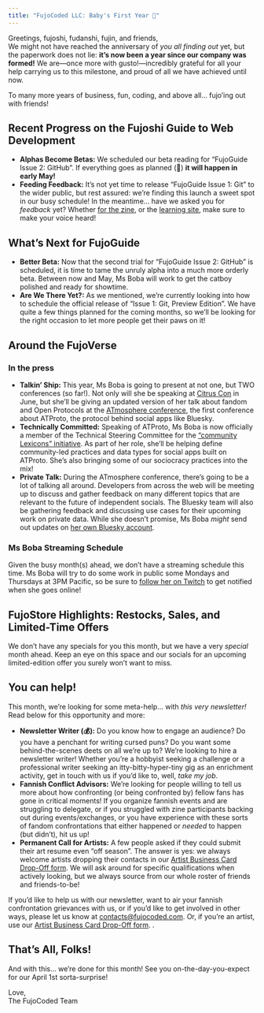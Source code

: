 ```yaml
---
title: "FujoCoded LLC: Baby's First Year 🍼"
---
```


Greetings, fujoshi, fudanshi, fujin, and friends,  
We might not have reached the anniversary of _you all finding out_ yet, but the
paperwork does not lie: **it’s now been a year since our company was formed\!** We
are—once more with gusto\!—incredibly grateful for all your help carrying us to
this milestone, and proud of all we have achieved until now.

To many more years of business, fun, coding, and above all… fujo’ing out with
friends\!


## Recent Progress on the Fujoshi Guide to Web Development

- **Alphas Become Betas:** We scheduled our beta reading for “FujoGuide Issue 2:
  GitHub”. If everything goes as planned (🤞) **it will happen in early May\!**
- **Feeding Feedback:** It’s not yet time to release “FujoGuide Issue 1: Git” to
  the wider public, but rest assured: we’re finding this launch a sweet spot in
  our busy schedule\! In the meantime… have we asked you for _feedback_ yet?
  Whether [for the
  zine](https://docs.google.com/forms/d/1hUpZw-Jm0Q9zJddwFqGK-k141tHwl4mLU05ttiucel8/edit),
  or the [learning
  site](https://docs.google.com/forms/d/e/1FAIpQLScDr4p8CQp0iDh0HgLL8DfCdLQLXyKWX30ElChUGxlAtGXWaA/viewform),
  make sure to make your voice heard\!

## What’s Next for FujoGuide

- **Better Beta:** Now that the second trial for “FujoGuide Issue 2: GitHub” is
  scheduled, it is time to tame the unruly alpha into a much more orderly beta.
  Between now and May, Ms Boba will work to get the catboy polished and ready
  for showtime.
- **Are We There Yet?:** As we mentioned, we’re currently looking into how to
  schedule the official release of “Issue 1: Git, Preview Edition”. We have
  quite a few things planned for the coming months, so we’ll be looking for the
  right occasion to let more people get their paws on it\!


## Around the FujoVerse

### In the press

- **Talkin’ Ship:** This year, Ms Boba is going to present at not one, but TWO
  conferences (so far\!). Not only will she be speaking at [Citrus
  Con](https://www.citruscon.com/) in June, but she’ll be giving an updated
  version of her talk about fandom and Open Protocols at the [ATmosphere
  conference](https://atprotocol.dev/atmosphereconf/), the first conference
  about ATProto, the protocol behind social apps like Bluesky.
- **Technically Committed:** Speaking of ATProto, Ms Boba is now officially a
  member of the Technical Steering Committee for the [“community Lexicons”
  initiative](https://github.com/lexicon-community). As part of her role, she’ll
  be helping define community-led practices and data types for social apps built
  on ATProto. She’s also bringing some of our sociocracy practices into the
  mix\!
- **Private Talk:** During the ATmosphere conference, there’s going to be a lot
  of talking all around. Developers from across the web will be meeting up to
  discuss and gather feedback on many different topics that are relevant to the
  future of independent socials. The Bluesky team will also be gathering
  feedback and discussing use cases for their upcoming work on private data.
  While she doesn’t promise, Ms Boba _might_ send out updates on [her own
  Bluesky account](https://bsky.app/profile/essentialrandom.bsky.social).

### Ms Boba Streaming Schedule

Given the busy month(s) ahead, we don’t have a streaming schedule this time. Ms
Boba will try to do some work in public some Mondays and Thursdays at 3PM
Pacific, so be sure to [follow her on
Twitch](https://www.twitch.tv/essentialrandomness) to get notified when she goes
online\!

## FujoStore Highlights: Restocks, Sales, and Limited-Time Offers

We don’t have any specials for you this month, but we have a very _special_
month ahead. Keep an eye on this space and our socials for an upcoming
limited-edition offer you surely won’t want to miss.

## You can help\!

This month, we’re looking for some meta-help… with _this very newsletter\!_ Read
below for this opportunity and more:

- **Newsletter Writer (💰):** Do you know how to engage an audience? Do you have
  a penchant for writing cursed puns? Do you want some behind-the-scenes deets
  on all we’re up to? We’re looking to hire a newsletter writer\! Whether you’re
  a hobbyist seeking a challenge or a professional writer seeking an
  itty-bitty-hyper-tiny gig as an enrichment activity, get in touch with us if
  you’d like to, well, _take my job_.
- **Fannish Conflict Advisors:** We’re looking for people willing to tell us
  more about how confronting (or being confronted by) fellow fans has gone in
  critical moments\! If you organize fannish events and are struggling to
  delegate, or if you struggled with zine participants backing out during
  events/exchanges, or you have experience with these sorts of fandom
  confrontations that either happened or _needed_ to happen (but didn’t), hit us
  up\!
- **Permanent Call for Artists:** A few people asked if they could submit their
  art resume even “off season”. The answer is yes: we always welcome artists
  dropping their contacts in our [Artist Business Card Drop-Off
  form](https://forms.gle/bvUhPTdxM6nUGwAYA). We will ask around for specific
  qualifications when actively looking, but we always source from our whole
  roster of friends and friends-to-be\!

If you’d like to help us with our newsletter, want to air your fannish
confrontation grievances with us, or if you’d like to get involved in other
ways, please let us know at
[contacts@fujocoded.com](mailto:contacts@fujocoded.com). Or, if you’re an
artist, use our [Artist Business Card Drop-Off
form](https://forms.gle/bvUhPTdxM6nUGwAYA). .


## That’s All, Folks\!

And with this… we’re done for this month\! See you on-the-day-you-expect for our
April 1st sorta-surprise\!

Love,  
The FujoCoded Team
